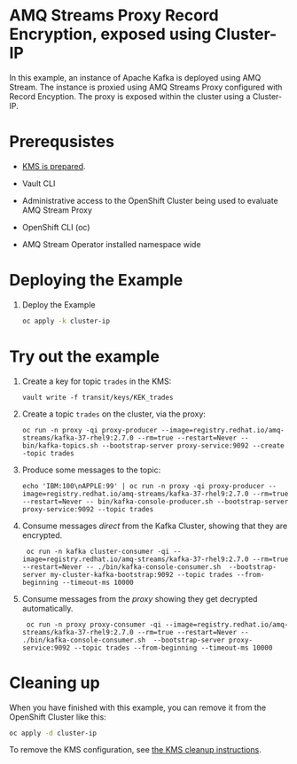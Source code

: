 # AMQ Streams Proxy Record Encryption, exposed using Cluster-IP

In this example, an instance of Apache Kafka is deployed using AMQ Stream.  The instance is proxied using
AMQ Streams Proxy configured with Record Encyption.  The proxy is exposed within the cluster using a
Cluster-IP.

# Prerequsistes

* [KMS is prepared](../PREPARE_KMS.md).
* Vault CLI

* Administrative access to the OpenShift Cluster being used to evaluate AMQ Stream Proxy
* OpenShift CLI (oc)
* AMQ Stream Operator installed namespace wide

# Deploying the Example

1. Deploy the Example
   ```sh
   oc apply -k cluster-ip
   ```

# Try out the example

1. Create a key for topic `trades` in the KMS:
   ```
   vault write -f transit/keys/KEK_trades
   ```
2. Create a topic `trades` on the cluster, via the proxy:
   ```
   oc run -n proxy -qi proxy-producer --image=registry.redhat.io/amq-streams/kafka-37-rhel9:2.7.0 --rm=true --restart=Never -- bin/kafka-topics.sh --bootstrap-server proxy-service:9092 --create -topic trades
   ```
3. Produce some messages to the topic:
   ```
   echo 'IBM:100\nAPPLE:99' | oc run -n proxy -qi proxy-producer --image=registry.redhat.io/amq-streams/kafka-37-rhel9:2.7.0 --rm=true --restart=Never -- bin/kafka-console-producer.sh --bootstrap-server proxy-service:9092 --topic trades
   ```
4. Consume messages *direct* from the Kafka Cluster, showing that they are encrypted.
   ```
    oc run -n kafka cluster-consumer -qi --image=registry.redhat.io/amq-streams/kafka-37-rhel9:2.7.0 --rm=true --restart=Never -- ./bin/kafka-console-consumer.sh  --bootstrap-server my-cluster-kafka-bootstrap:9092 --topic trades --from-beginning --timeout-ms 10000
   ```
5. Consume messages from the *proxy* showing they get decrypted automatically.   
   ```
    oc run -n proxy proxy-consumer -qi --image=registry.redhat.io/amq-streams/kafka-37-rhel9:2.7.0 --rm=true --restart=Never -- ./bin/kafka-console-consumer.sh  --bootstrap-server proxy-service:9092 --topic trades --from-beginning --timeout-ms 10000
   ```   

# Cleaning up

When you have finished with this example, you can remove it from the OpenShift Cluster like this:

```sh
oc apply -d cluster-ip
```

To remove the KMS configuration, see [the KMS cleanup instructions](../PREPARE_KMS.md#cleaning-up).

